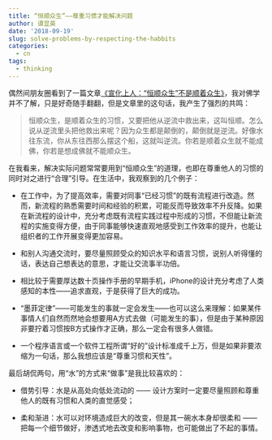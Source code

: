 ```yaml
---
title: “恒顺众生”——尊重习惯才能解决问题
author: 谭显英
date: '2018-09-19'
slug: solve-problems-by-respecting-the-habbits
categories:
  - cn
tags:
  - thinking
---
```


偶然间朋友圈看到了一篇文章[《宣化上人：“恒顺众生”不是顺着众生》](https://mp.weixin.qq.com/s/k5yjqLBLbmV_aosYViIV9w)，我对佛学并不了解，只是好奇随手翻翻，但是文章里的这句话，我产生了强烈的共鸣：

> 恒顺众生，是顺着众生的习惯，又要把他从逆流中救出来，这叫恒顺。怎么说从逆流里头把他救出来呢？因为众生都是颠倒的，颠倒就是逆流。好像水往东流，你从东往西那么摆这个船，这就叫逆流。你若是顺着众生就不能成佛，你若是想成佛就不能顺众生。

在我看来，解决实际问题常常要用到“恒顺众生”的道理，也即在尊重他人的习惯的同时对之进行“合理”引导。在生活中，我观察到的几个例子：

- 在工作中，为了提高效率，需要对同事“已经习惯”的既有流程进行改造。然而，新流程的熟悉需要时间和经验的积累，可能反而导致效率不升反降。如果在新流程的设计中，充分考虑既有流程实践过程中形成的习惯，不但能让新流程的实施变得方便，由于同事能够快速直观地感受到工作效率的提升，也能让组织者的工作开展变得更加容易。

- 和别人沟通交流时，要尽量照顾受众的知识水平和语言习惯，说别人听得懂的话，表达自己想表达的意思，才能让交流事半功倍。

- 相比较于需要厚达数十页操作手册的早期手机，iPhone的设计充分考虑了人类感知的本性——追求直观，于是获得了巨大的成功。

- “墨菲定律”——可能发生的事就一定会发生——也可以这么来理解：如果某件事情人们自然而然地会想要用A方式去做（可能发生的事），但是由于某种原因非要拧着习惯按B方式操作才正确，那么一定会有很多人做错。

- 一个程序语言或一个软件工程所谓“好的”设计标准成千上万，但是如果非要浓缩为一句话，那么我想应该是“尊重习惯和天性”。

最后胡侃两句，用“水”的方式来“做事”是我比较喜欢的：

- 借势引导：水是从高处向低处流动的 —— 设计方案时一定要尽量照顾和尊重他人的既有习惯和人类的直觉感受；

- 柔和渐进：水可以对环境造成巨大的改变，但是其一碗水本身却很柔和 —— 把每一个细节做好，渗透式地去改变和影响事物，也可能做出了不起的事情。

